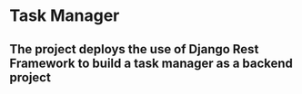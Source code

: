 # Task Manager

## The project deploys the use of Django Rest Framework to build a task manager as a backend project